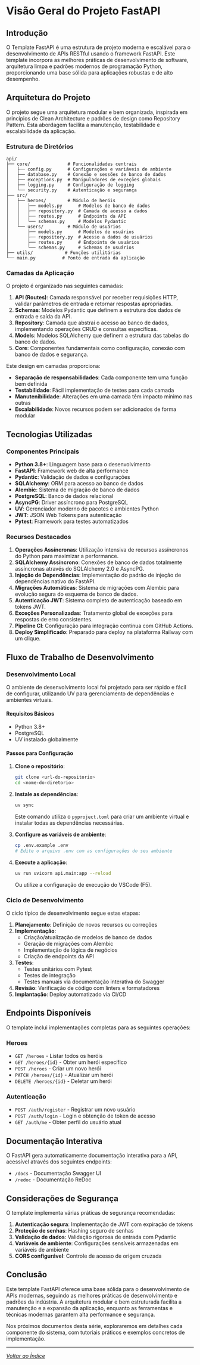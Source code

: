 # Visão Geral do Projeto FastAPI

## Introdução

O Template FastAPI é uma estrutura de projeto moderna e escalável para o desenvolvimento de APIs RESTful usando o framework FastAPI. Este template incorpora as melhores práticas de desenvolvimento de software, arquitetura limpa e padrões modernos de programação Python, proporcionando uma base sólida para aplicações robustas e de alto desempenho.

## Arquitetura do Projeto

O projeto segue uma arquitetura modular e bem organizada, inspirada em princípios de Clean Architecture e padrões de design como Repository Pattern. Esta abordagem facilita a manutenção, testabilidade e escalabilidade da aplicação.

### Estrutura de Diretórios

```
api/
├── core/              # Funcionalidades centrais
│   ├── config.py      # Configurações e variáveis de ambiente
│   ├── database.py    # Conexão e sessões de banco de dados
│   ├── exceptions.py  # Manipuladores de exceções globais
│   ├── logging.py     # Configuração de logging
│   └── security.py    # Autenticação e segurança
├── src/
│   ├── heroes/        # Módulo de heróis
│   │   ├── models.py      # Modelos de banco de dados
│   │   ├── repository.py  # Camada de acesso a dados
│   │   ├── routes.py      # Endpoints da API
│   │   └── schemas.py     # Modelos Pydantic
│   └── users/         # Módulo de usuários
│       ├── models.py      # Modelos de usuários
│       ├── repository.py  # Acesso a dados de usuários
│       ├── routes.py      # Endpoints de usuários
│       └── schemas.py     # Schemas de usuários
├── utils/            # Funções utilitárias
└── main.py          # Ponto de entrada da aplicação
```

### Camadas da Aplicação

O projeto é organizado nas seguintes camadas:

1. **API (Routes)**: Camada responsável por receber requisições HTTP, validar parâmetros de entrada e retornar respostas apropriadas.
2. **Schemas**: Modelos Pydantic que definem a estrutura dos dados de entrada e saída da API.
3. **Repository**: Camada que abstrai o acesso ao banco de dados, implementando operações CRUD e consultas específicas.
4. **Models**: Modelos SQLAlchemy que definem a estrutura das tabelas do banco de dados.
5. **Core**: Componentes fundamentais como configuração, conexão com banco de dados e segurança.

Este design em camadas proporciona:
- **Separação de responsabilidades**: Cada componente tem uma função bem definida
- **Testabilidade**: Fácil implementação de testes para cada camada
- **Manutenibilidade**: Alterações em uma camada têm impacto mínimo nas outras
- **Escalabilidade**: Novos recursos podem ser adicionados de forma modular

## Tecnologias Utilizadas

### Componentes Principais

- **Python 3.8+**: Linguagem base para o desenvolvimento
- **FastAPI**: Framework web de alta performance
- **Pydantic**: Validação de dados e configurações
- **SQLAlchemy**: ORM para acesso ao banco de dados
- **Alembic**: Sistema de migração de banco de dados
- **PostgreSQL**: Banco de dados relacional
- **AsyncPG**: Driver assíncrono para PostgreSQL
- **UV**: Gerenciador moderno de pacotes e ambientes Python
- **JWT**: JSON Web Tokens para autenticação
- **Pytest**: Framework para testes automatizados

### Recursos Destacados

1. **Operações Assíncronas**: Utilização intensiva de recursos assíncronos do Python para maximizar a performance.
2. **SQLAlchemy Assíncrono**: Conexões de banco de dados totalmente assíncronas através do SQLAlchemy 2.0 e AsyncPG.
3. **Injeção de Dependências**: Implementação do padrão de injeção de dependências nativo do FastAPI.
4. **Migrações Automáticas**: Sistema de migrações com Alembic para evolução segura do esquema de banco de dados.
5. **Autenticação JWT**: Sistema completo de autenticação baseado em tokens JWT.
6. **Exceções Personalizadas**: Tratamento global de exceções para respostas de erro consistentes.
7. **Pipeline CI**: Configuração para integração contínua com GitHub Actions.
8. **Deploy Simplificado**: Preparado para deploy na plataforma Railway com um clique.

## Fluxo de Trabalho de Desenvolvimento

### Desenvolvimento Local

O ambiente de desenvolvimento local foi projetado para ser rápido e fácil de configurar, utilizando UV para gerenciamento de dependências e ambientes virtuais.

#### Requisitos Básicos
- Python 3.8+
- PostgreSQL
- UV instalado globalmente

#### Passos para Configuração

1. **Clone o repositório**:
   ```bash
   git clone <url-do-repositorio>
   cd <nome-do-diretorio>
   ```

2. **Instale as dependências**:
   ```bash
   uv sync
   ```
   Este comando utiliza o `pyproject.toml` para criar um ambiente virtual e instalar todas as dependências necessárias.

3. **Configure as variáveis de ambiente**:
   ```bash
   cp .env.example .env
   # Edite o arquivo .env com as configurações do seu ambiente
   ```

4. **Execute a aplicação**:
   ```bash
   uv run uvicorn api.main:app --reload
   ```
   Ou utilize a configuração de execução do VSCode (F5).

### Ciclo de Desenvolvimento

O ciclo típico de desenvolvimento segue estas etapas:

1. **Planejamento**: Definição de novos recursos ou correções
2. **Implementação**:
   - Criação/atualização de modelos de banco de dados
   - Geração de migrações com Alembic
   - Implementação de lógica de negócios
   - Criação de endpoints da API
3. **Testes**:
   - Testes unitários com Pytest
   - Testes de integração
   - Testes manuais via documentação interativa do Swagger
4. **Revisão**: Verificação de código com linters e formatadores
5. **Implantação**: Deploy automatizado via CI/CD

## Endpoints Disponíveis

O template inclui implementações completas para as seguintes operações:

### Heroes
- `GET /heroes` - Listar todos os heróis
- `GET /heroes/{id}` - Obter um herói específico
- `POST /heroes` - Criar um novo herói
- `PATCH /heroes/{id}` - Atualizar um herói
- `DELETE /heroes/{id}` - Deletar um herói

### Autenticação
- `POST /auth/register` - Registrar um novo usuário
- `POST /auth/login` - Login e obtenção de token de acesso
- `GET /auth/me` - Obter perfil do usuário atual

## Documentação Interativa

O FastAPI gera automaticamente documentação interativa para a API, acessível através dos seguintes endpoints:

- `/docs` - Documentação Swagger UI
- `/redoc` - Documentação ReDoc

## Considerações de Segurança

O template implementa várias práticas de segurança recomendadas:

1. **Autenticação segura**: Implementação de JWT com expiração de tokens
2. **Proteção de senhas**: Hashing seguro de senhas
3. **Validação de dados**: Validação rigorosa de entrada com Pydantic
4. **Variáveis de ambiente**: Configurações sensíveis armazenadas em variáveis de ambiente
5. **CORS configurável**: Controle de acesso de origem cruzada

## Conclusão

Este template FastAPI oferece uma base sólida para o desenvolvimento de APIs modernas, seguindo as melhores práticas de desenvolvimento e padrões da indústria. A arquitetura modular e bem estruturada facilita a manutenção e a expansão da aplicação, enquanto as ferramentas e técnicas modernas garantem alta performance e segurança.

Nos próximos documentos desta série, exploraremos em detalhes cada componente do sistema, com tutoriais práticos e exemplos concretos de implementação.

---

*[Voltar ao Índice](./index.md)*
